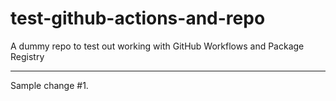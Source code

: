 # test-github-actions-and-repo
A dummy repo to test out working with GitHub Workflows and Package Registry

---

Sample change #1.
